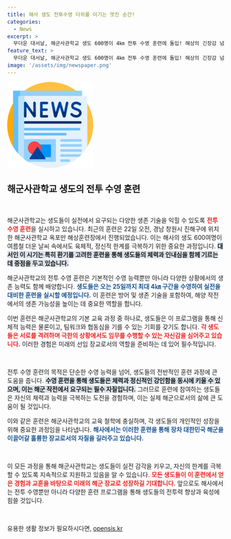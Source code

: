 ```yaml
---
title: 해사 생도 전투수영 더위를 이기는 멋진 순간!
categories:
  - News
excerpt: >
  무더운 대서날, 해군사관학교 생도 600명이 4㎞ 전투 수영 훈련에 돌입! 해상의 긴장감 넘치는 현장, 이들의 도전이 어떤 성과를 가져올지 궁금하다! 클릭해서 현장을 확인해보세요!
feature_text: >
  무더운 대서날, 해군사관학교 생도 600명이 4㎞ 전투 수영 훈련에 돌입! 해상의 긴장감 넘치는 현장, 이들의 도전이 어떤 성과를 가져올지 궁금하다! 클릭해서 현장을 확인해보세요!
image: '/assets/img/newspaper.png'
---
```


<p><img src="/assets/img/newspaper.png" alt="kimp 속보" /></p>

<h2 data-ke-size="size26">해군사관학교 생도의 전투 수영 훈련</h2>

<p data-ke-size="size16">&nbsp;</p>

<p>해군사관학교는 생도들이 실전에서 요구되는 다양한 생존 기술을 익힐 수 있도록 <b><span style="color: #ee2323;">전투 수영 훈련</span></b>을 실시하고 있습니다. 최근의 훈련은 22일 오전, 경남 창원시 진해구에 위치한 해군사관학교 옥포만 해상훈련장에서 진행되었습니다. 이는 해사의 생도 600여명이 여름철 더운 날씨 속에서도 육체적, 정신적 한계를 극복하기 위한 중요한 과정입니다. <b><span style="background-color: #21538527;">대서인 이 시기는 특히 환기를 고려한 훈련을 통해 생도들의 체력과 인내심을 함께 기르는 데 중점을 두고 있습니다.</span></b></p>

<p>해군사관학교의 전투 수영 훈련은 기본적인 수영 능력뿐만 아니라 다양한 상황에서의 생존 능력도 함께 배양합니다. <b><span style="color: #1a5490;">생도들은 오는 25일까지 최대 4㎞ 구간을 수영하여 실전을 대비한 훈련을 실시할 예정입니다.</span></b> 이 훈련은 방어 및 생존 기술을 포함하여, 해양 작전에서의 생존 가능성을 높이는 데 중요한 역할을 합니다.</p>

<p>이번 훈련은 해군사관학교의 기본 교육 과정 중 하나로, 생도들은 이 프로그램을 통해 신체적 능력은 물론이고, 팀워크와 협동심을 기를 수 있는 기회를 갖기도 합니다. <b><span style="color: #ee2323;">각 생도들은 서로를 격려하며 극한의 상황에서도 임무를 수행할 수 있는 자신감을 심어주고 있습니다.</span></b> 이러한 경험은 미래의 선임 장교로서의 역할을 준비하는 데 있어 필수적입니다.</p>

<p data-ke-size="size16">&nbsp;</p>

<p>전투 수영 훈련의 목적은 단순한 수영 능력을 넘어, 생도들의 전반적인 훈련 과정에 큰 도움을 줍니다. <b><span style="background-color: #21538527;">수영 훈련을 통해 생도들은 체력과 정신적인 강인함을 동시에 키울 수 있으며, 이는 해군 작전에서 요구되는 필수 자질입니다.</span></b> 그러므로 훈련에 참여하는 생도들은 자신의 체력과 능력을 극복하는 도전을 경험하며, 이는 실제 해군으로서의 삶에 큰 도움이 될 것입니다.</p>

<p>이와 같은 훈련은 해군사관학교의 교육 철학에 충실하며, 각 생도들의 개인적인 성장을 위해 중요한 과정임을 나타냅니다. <b><span style="color: #1a5490;">해사에서는 이러한 훈련을 통해 장차 대한민국 해군을 이끌어갈 훌륭한 장교로서의 자질을 길러주고 있습니다.</span></b></p>

<p data-ke-size="size16">&nbsp;</p>

<p>이 모든 과정을 통해 해군사관학교는 생도들이 실전 감각을 키우고, 자신의 한계를 극복할 수 있도록 지속적으로 지원하고 있음을 알 수 있습니다. <b><span style="color: #ee2323;">모든 생도들이 이 훈련에서 얻은 경험과 교훈을 바탕으로 미래의 해군 장교로 성장하길 기대합니다.</span></b> 앞으로도 해사에서는 전투 수영뿐만 아니라 다양한 훈련 프로그램을 통해 생도들의 전투력 향상과 육성에 힘쓸 것입니다.</p>

<p data-ke-size="size16">&nbsp;</p>
유용한 생활 정보가 필요하시다면, <a href="https://opensis.kr" rel="dofollow">opensis.kr</a>


